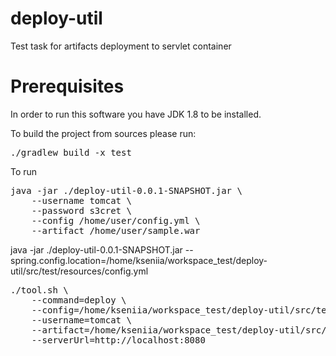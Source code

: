 # deploy-util
Test task for artifacts deployment to servlet container

<h1>Prerequisites</h1>
In order to run this software you have JDK 1.8 to be installed.

To build the project from sources please run:
<pre>
./gradlew build -x test
</pre>

To run 
<pre>
java -jar ./deploy-util-0.0.1-SNAPSHOT.jar \
    --username tomcat \
    --password s3cret \
    --config /home/user/config.yml \
    --artifact /home/user/sample.war
</pre>

java -jar ./deploy-util-0.0.1-SNAPSHOT.jar --spring.config.location=/home/kseniia/workspace_test/deploy-util/src/test/resources/config.yml


<pre>
./tool.sh \
    --command=deploy \
    --config=/home/kseniia/workspace_test/deploy-util/src/test/resources/config.yml \
    --username=tomcat \
    --artifact=/home/kseniia/workspace_test/deploy-util/src/test/resources/sample.war \
    --serverUrl=http://localhost:8080
</pre>
